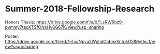 # Summer-2018-Fellowship-Research

Honors Thesis: https://drive.google.com/file/d/1_sRW9bz9-pvmmy7teoXTSfONaHv6G67K/view?usp=sharing

Poster: https://drive.google.com/file/d/1eTxaNpyu2WghdCobmjXntpkGSIMv0eJf/view?usp=sharing
